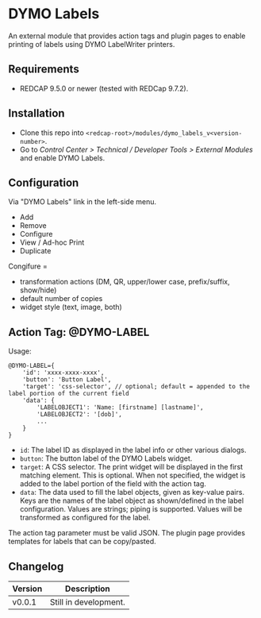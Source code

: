 # DYMO Labels

An external module that provides action tags and plugin pages to enable printing of labels using DYMO LabelWriter printers.

## Requirements

- REDCAP 9.5.0 or newer (tested with REDCap 9.7.2).

## Installation

- Clone this repo into `<redcap-root>/modules/dymo_labels_v<version-number>`.
- Go to _Control Center > Technical / Developer Tools > External Modules_ and enable DYMO Labels.

## Configuration

Via "DYMO Labels" link in the left-side menu.

- Add
- Remove
- Configure
- View / Ad-hoc Print
- Duplicate

Congifure =

- transformation actions (DM, QR, upper/lower case, prefix/suffix, show/hide)
- default number of copies
- widget style (text, image, both)

## Action Tag: @DYMO-LABEL

Usage:

```JS
@DYMO-LABEL={
    'id': 'xxxx-xxxx-xxxx',
    'button': 'Button Label',
    'target': 'css-selector', // optional; default = appended to the label portion of the current field
    'data': {
        'LABELOBJECT1': 'Name: [firstname] [lastname]',
        'LABELOBJECT2': '[dob]',
        ...
    }
}
```

- `id`: The label ID as displayed in the label info or other various dialogs.
- `button`: The button label of the DYMO Labels widget.
- `target`: A CSS selector. The print widget will be displayed in the first matching element. This is optional. When not specified, the widget is added to the label portion of the field with the action tag.
- `data`: The data used to fill the label objects, given as key-value pairs. Keys are the names of the label object as shown/defined in the label configuration. Values are strings; piping is supported. Values will be transformed as configured for the label.

The action tag parameter must be valid JSON. The plugin page provides templates for labels that can be copy/pasted.

## Changelog

Version | Description
------- | -----------------------
v0.0.1  | Still in development.
